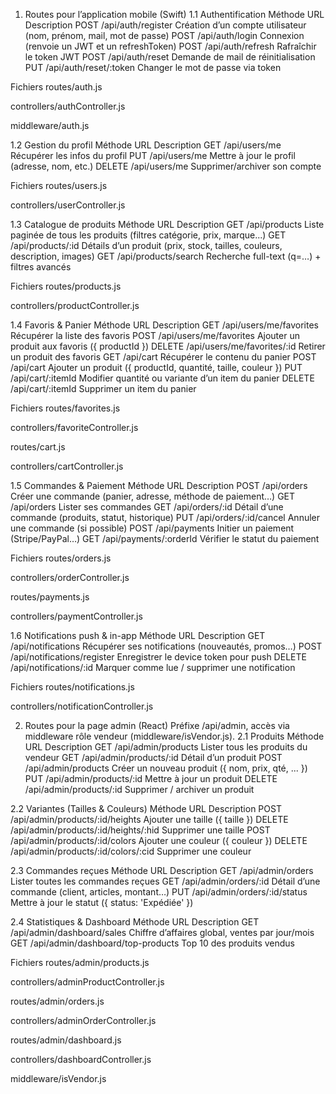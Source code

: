 1. Routes pour l’application mobile (Swift)
1.1 Authentification
Méthode
URL
Description
POST
/api/auth/register
Création d’un compte utilisateur (nom, prénom, mail, mot de passe)
POST
/api/auth/login
Connexion (renvoie un JWT et un refreshToken)
POST
/api/auth/refresh
Rafraîchir le token JWT
POST
/api/auth/reset
Demande de mail de réinitialisation
PUT
/api/auth/reset/:token
Changer le mot de passe via token

Fichiers
routes/auth.js


controllers/authController.js


middleware/auth.js



1.2 Gestion du profil
Méthode
URL
Description
GET
/api/users/me
Récupérer les infos du profil
PUT
/api/users/me
Mettre à jour le profil (adresse, nom, etc.)
DELETE
/api/users/me
Supprimer/archiver son compte

Fichiers
routes/users.js


controllers/userController.js



1.3 Catalogue de produits
Méthode
URL
Description
GET
/api/products
Liste paginée de tous les produits (filtres catégorie, prix, marque...)
GET
/api/products/:id
Détails d’un produit (prix, stock, tailles, couleurs, description, images)
GET
/api/products/search
Recherche full-text (q=…) + filtres avancés

Fichiers
routes/products.js


controllers/productController.js



1.4 Favoris & Panier
Méthode
URL
Description
GET
/api/users/me/favorites
Récupérer la liste des favoris
POST
/api/users/me/favorites
Ajouter un produit aux favoris ({ productId })
DELETE
/api/users/me/favorites/:id
Retirer un produit des favoris
GET
/api/cart
Récupérer le contenu du panier
POST
/api/cart
Ajouter un produit ({ productId, quantité, taille, couleur })
PUT
/api/cart/:itemId
Modifier quantité ou variante d’un item du panier
DELETE
/api/cart/:itemId
Supprimer un item du panier

Fichiers
routes/favorites.js


controllers/favoriteController.js


routes/cart.js


controllers/cartController.js



1.5 Commandes & Paiement
Méthode
URL
Description
POST
/api/orders
Créer une commande (panier, adresse, méthode de paiement…)
GET
/api/orders
Lister ses commandes
GET
/api/orders/:id
Détail d’une commande (produits, statut, historique)
PUT
/api/orders/:id/cancel
Annuler une commande (si possible)
POST
/api/payments
Initier un paiement (Stripe/PayPal…)
GET
/api/payments/:orderId
Vérifier le statut du paiement

Fichiers
routes/orders.js


controllers/orderController.js


routes/payments.js


controllers/paymentController.js



1.6 Notifications push & in-app
Méthode
URL
Description
GET
/api/notifications
Récupérer ses notifications (nouveautés, promos…)
POST
/api/notifications/register
Enregistrer le device token pour push
DELETE
/api/notifications/:id
Marquer comme lue / supprimer une notification

Fichiers
routes/notifications.js


controllers/notificationController.js



2. Routes pour la page admin (React)
Préfixe /api/admin, accès via middleware rôle vendeur (middleware/isVendor.js).
2.1 Produits
Méthode
URL
Description
GET
/api/admin/products
Lister tous les produits du vendeur
GET
/api/admin/products/:id
Détail d’un produit
POST
/api/admin/products
Créer un nouveau produit ({ nom, prix, qté, ... })
PUT
/api/admin/products/:id
Mettre à jour un produit
DELETE
/api/admin/products/:id
Supprimer / archiver un produit


2.2 Variantes (Tailles & Couleurs)
Méthode
URL
Description
POST
/api/admin/products/:id/heights
Ajouter une taille ({ taille })
DELETE
/api/admin/products/:id/heights/:hid
Supprimer une taille
POST
/api/admin/products/:id/colors
Ajouter une couleur ({ couleur })
DELETE
/api/admin/products/:id/colors/:cid
Supprimer une couleur


2.3 Commandes reçues
Méthode
URL
Description
GET
/api/admin/orders
Lister toutes les commandes reçues
GET
/api/admin/orders/:id
Détail d’une commande (client, articles, montant…)
PUT
/api/admin/orders/:id/status
Mettre à jour le statut ({ status: 'Expédiée' })


2.4 Statistiques & Dashboard
Méthode
URL
Description
GET
/api/admin/dashboard/sales
Chiffre d’affaires global, ventes par jour/mois
GET
/api/admin/dashboard/top-products
Top 10 des produits vendus

Fichiers
routes/admin/products.js


controllers/adminProductController.js


routes/admin/orders.js


controllers/adminOrderController.js


routes/admin/dashboard.js


controllers/dashboardController.js


middleware/isVendor.js
